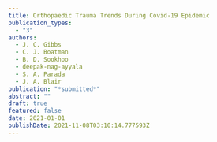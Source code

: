 ```yaml
---
title: Orthopaedic Trauma Trends During Covid-19 Epidemic
publication_types:
  - "3"
authors:
  - J. C. Gibbs
  - C. J. Boatman
  - B. D. Sookhoo
  - deepak-nag-ayyala
  - S. A. Parada
  - J. A. Blair
publication: "*submitted*"
abstract: ""
draft: true
featured: false
date: 2021-01-01
publishDate: 2021-11-08T03:10:14.777593Z
---
```


